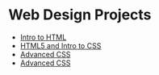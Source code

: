 # Web Design Projects

<ul>
     <li><a href="intro_html/index.html" target="_blank">Intro to HTML</a></li>
     <li><a href="html5_css/index.html" target="_blank">HTML5 and Intro to CSS</a></li>
     <li><a href="avd_css/index.html" target="_blank">Advanced CSS</a></li>
     <li><a href="responsive/index.html" target="_blank">Advanced CSS</a></li>

     
</ul>
